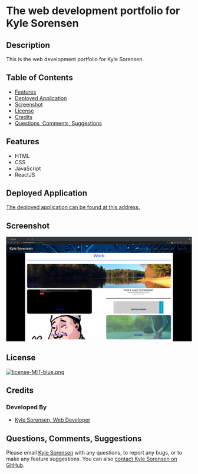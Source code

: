 # The web development portfolio for Kyle Sorensen
## Description
This is the web development portfolio for Kyle Sorensen. 

## Table of Contents
- [Features](#features)
- [Deployed Application](#deployed-application)
- [Screenshot](#screenshot)
- [License](#license)
- [Credits](#credits)
- [Questions, Comments, Suggestions](#questions-comments-suggestions)

## Features
 - HTML
 - CSS
 - JavaScript
 - ReactJS

## Deployed Application
[The deployed application can be found at this address.](https://ksore85.github.io/react-portfolio/)

## Screenshot
![Screenshot](public/images/Portfolio.png)

## License
[![license-MIT-blue.png](https://img.shields.io/badge/license-MIT-blue)](#License)

## Credits
### Developed By
- [Kyle Sorensen, Web Developer](https://www.github.com/ksore85)

## Questions, Comments, Suggestions
Please email [Kyle Sorensen](mailto:ksore85@gmail.com) with any questions, to report any bugs, or to make any feature suggestions. You can also [contact Kyle Sorensen on GitHub](https://www.github.com/ksore85).